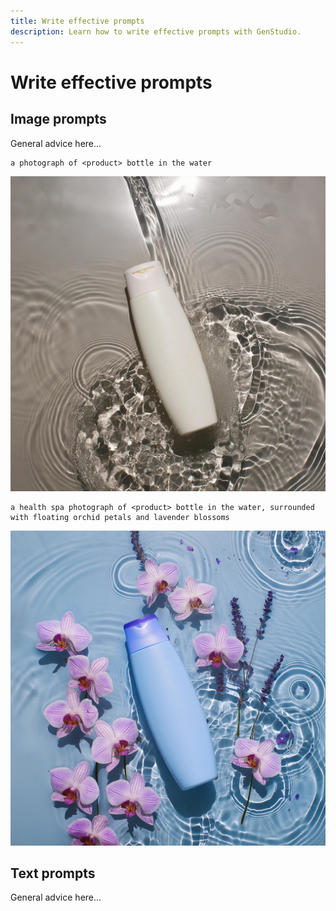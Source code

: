 ```yaml
---
title: Write effective prompts
description: Learn how to write effective prompts with GenStudio.
---
```


# Write effective prompts

## Image prompts

General advice here...

```text
a photograph of <product> bottle in the water
```

![Simple bottle in water](../assets/prompt-shampoo-simple.jpg)

```text
a health spa photograph of <product> bottle in the water, surrounded with floating orchid petals and lavender blossoms
```

![Spa detailed bottle in water](../assets/prompt-shampoo-spa.jpg)

## Text prompts

General advice here...
